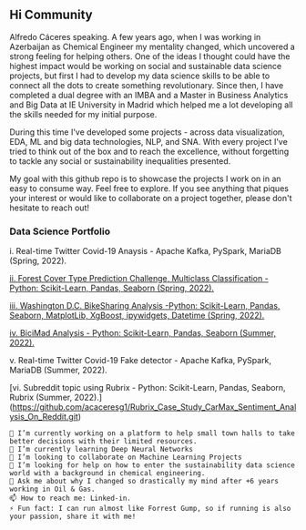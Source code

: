 ## Hi Community

Alfredo Cáceres speaking. A few years ago, when I was working in Azerbaijan as Chemical Engineer my mentality changed, which uncovered a strong feeling for helping others.
One of the ideas I thought could have the highest impact would be working on social and sustainable data science projects, but first I had to develop my data science skills to be able to connect all the dots to create something revolutionary.
Since then, I have completed a dual degree with an IMBA and a Master in Business Analytics and Big Data at IE University in Madrid which helped me a lot developing
all the skills needed for my initial purpose.

During this time I've developed some projects - across data visualization, EDA, ML and big data technologies, NLP, and SNA.
With every project I've tried to think out of the box and to reach the excellence, without forgetting to tackle any social or sustainability inequalities presented.

My goal with this github repo is to showcase the projects I work on in an easy to consume way. Feel free to explore. 
If you see anything that piques your interest or would like to collaborate on a project together, please don't hesitate to reach out!

### Data Science Portfolio

i. Real-time Twitter Covid-19 Anaysis - Apache Kafka, PySpark, MariaDB (Spring, 2022).

[ii. Forest Cover Type Prediction Challenge, Multiclass Classification - Python: Scikit-Learn, Pandas, Seaborn (Spring, 2022).](https://github.com/acaceresg1/Forest-Cover-Type-Prediction-Challenge-Multiclass-Classification.git)

[iii. Washington D.C. BikeSharing Analysis -Python: Scikit-Learn, Pandas, Seaborn, MatplotLib, XgBoost, ipywidgets, Datetime (Spring, 2022).](https://github.com/acaceresg1/User_Prediction_Washington_D.C_bicyle_users.git)

[iv. BiciMad Analysis - Python: Scikit-Learn, Pandas, Seaborn (Summer, 2022).](https://github.com/acaceresg1/Public_BikeSharing_Bicimad_Analysis.git)

v. Real-time Twitter Covid-19 Fake detector - Apache Kafka, PySpark, MariaDB (Summer, 2022).

[vi. Subreddit topic using Rubrix - Python: Scikit-Learn, Pandas, Seaborn, Rubrix (Summer, 2022).] (https://github.com/acaceresg1/Rubrix_Case_Study_CarMax_Sentiment_Analysis_On_Reddit.git)

    🔭 I’m currently working on a platform to help small town halls to take better decisions with their limited resources.
    🌱 I’m currently learning Deep Neural Networks
    👯 I’m looking to collaborate on Machine Learning Projects
    🤔 I’m looking for help on how to enter the sustainability data science world with a background in chemical engineering.
    💬 Ask me about why I changed so drastically my mind after +6 years working in Oil & Gas.
    📫 How to reach me: Linked-in.
    ⚡ Fun fact: I can run almost like Forrest Gump, so if running is also your passion, share it with me!

<!---
acaceresg1/acaceresg1 is a ✨ special ✨ repository because its `README.md` (this file) appears on your GitHub profile.
You can click the Preview link to take a look at your changes.
--->
